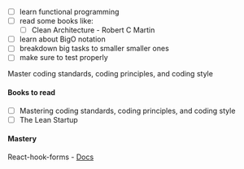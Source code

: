 - [ ] learn functional programming
- [ ] read some books like: 
	- [ ] Clean Architecture - Robert C Martin
- [ ] learn about BigO notation
- [ ] breakdown big tasks to smaller smaller ones
- [ ] make sure to test properly

Master coding standards, coding principles, and coding style

#### Books to read
- [ ] Mastering coding standards, coding principles, and coding style
- [ ] The Lean Startup

#### Mastery
React-hook-forms - [Docs](https://ui.shadcn.com/docs/components/form)
